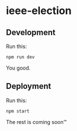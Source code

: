 # ieee-election

## Development

Run this:
```
npm run dev
```

You good.

## Deployment

Run this:
```
npm start
```

The rest is coming soon™
